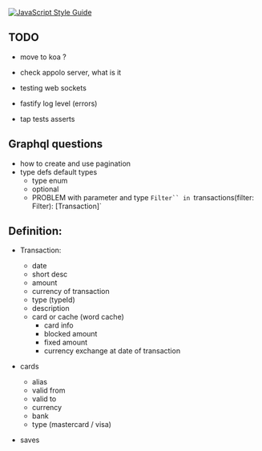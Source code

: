 [![JavaScript Style Guide](https://cdn.rawgit.com/standard/standard/master/badge.svg)](https://github.com/standard/standard)

## TODO

- move to koa ?
- check appolo server, what is it
- testing web sockets

- fastify log level (errors)
- tap tests asserts

## Graphql questions

- how to create and use pagination
- type defs default types
    - type enum
    - optional
    - PROBLEM with parameter and type `Filter`` in `transactions(filter: Filter): [Transaction]`
    

## Definition:

- Transaction:
    - date
    - short desc
    - amount
    - currency of transaction
    - type (typeId)
    - description
    - card or cache (word cache)
        - card info
        - blocked amount
        - fixed amount
        - currency exchange at date of transaction
        
- cards
   - alias
   - valid from
   - valid to
   - currency
   - bank
   - type (mastercard / visa)

- saves
